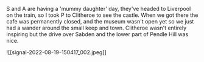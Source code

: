S and A are having a 'mummy daughter' day, they've headed to Liverpool on the train, so I took P to Clitheroe to see the castle. When we got there the cafe was permanently closed, and the museum wasn't open yet so we just had a wander around the small keep and town. Clitheroe wasn't entirely inspiring but the drive over Sabden and the lower part of Pendle Hill was nice.

![[signal-2022-08-19-150417_002.jpeg]]